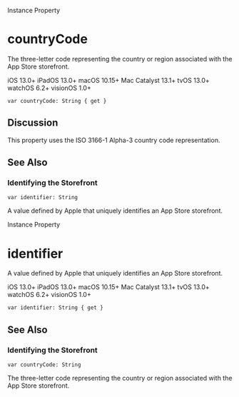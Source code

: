 Instance Property

# countryCode

The three-letter code representing the country or region associated with the
App Store storefront.

iOS 13.0+  iPadOS 13.0+  macOS 10.15+  Mac Catalyst 13.1+  tvOS 13.0+  watchOS
6.2+  visionOS 1.0+

    
    
    var countryCode: String { get }

## Discussion

This property uses the ISO 3166-1 Alpha-3 country code representation.

## See Also

### Identifying the Storefront

`var identifier: String`

A value defined by Apple that uniquely identifies an App Store storefront.

Instance Property

# identifier

A value defined by Apple that uniquely identifies an App Store storefront.

iOS 13.0+  iPadOS 13.0+  macOS 10.15+  Mac Catalyst 13.1+  tvOS 13.0+  watchOS
6.2+  visionOS 1.0+

    
    
    var identifier: String { get }

## See Also

### Identifying the Storefront

`var countryCode: String`

The three-letter code representing the country or region associated with the
App Store storefront.

